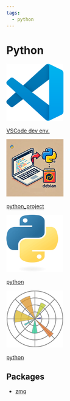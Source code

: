 ```yaml
---
tags:
  - python
---
```


# Python

<div class="grid-container">
    <div class="grid-item">
        <a href="dev_env">
        <img src="images/vscode.png" width="150" height="150">
        <p>VSCode dev env.</p>
        </a>
    </div>
    <div class="grid-item">
    <a href="python_project">
        <img src="images/python_project_to_debian.png" width="150" height="150">
        <p>python_project</p>
        </a>
    </div>
    <div class="grid-item">
       <a href="python">
        <img src="images/python.png" width="150" height="150">
        <p>python</p>
        </a>
    </div>
    <div class="grid-item">
       <a href="matplotlib">
        <img src="images/matplotlib.png" width="150" height="150">
        <p>python</p>
        </a>
    </div>
    
</div>

## Packages

- [zmq](zmq/index.md)
